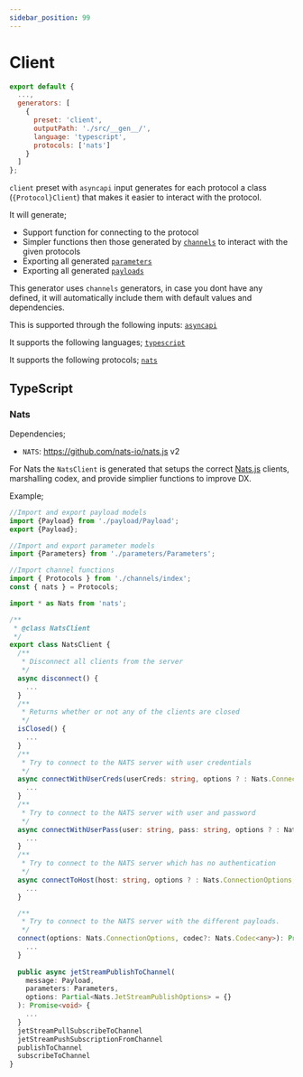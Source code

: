 ```yaml
---
sidebar_position: 99
---
```


# Client

```js
export default {
  ...,
  generators: [
    {
      preset: 'client',
      outputPath: './src/__gen__/', 
      language: 'typescript',
      protocols: ['nats']
    }
  ]
};
```

`client` preset with `asyncapi` input generates for each protocol a class (`{Protocol}Client`) that makes it easier to interact with the protocol.

It will generate;
- Support function for connecting to the protocol
- Simpler functions then those generated by [`channels`](./channels.md) to interact with the given protocols
- Exporting all generated [`parameters`](./parameters.md)
- Exporting all generated [`payloads`](./payloads.md)

This generator uses `channels` generators, in case you dont have any defined, it will automatically include them with default values and dependencies.

This is supported through the following inputs: [`asyncapi`](#inputs)

It supports the following languages; [`typescript`](#typescript)

It supports the following protocols; [`nats`](../protocols/nats.md)

## TypeScript

### Nats

Dependencies;
- `NATS`: https://github.com/nats-io/nats.js v2

For Nats the `NatsClient` is generated that setups the correct [Nats.js](https://github.com/nats-io/nats.js) clients, marshalling codex, and provide simplier functions to improve DX.

Example;
```ts
//Import and export payload models
import {Payload} from './payload/Payload';
export {Payload};

//Import and export parameter models
import {Parameters} from './parameters/Parameters';

//Import channel functions
import { Protocols } from './channels/index';
const { nats } = Protocols;

import * as Nats from 'nats';

/**
 * @class NatsClient
 */
export class NatsClient {
  /**
   * Disconnect all clients from the server
   */
  async disconnect() {
    ...
  }
  /**
   * Returns whether or not any of the clients are closed
   */
  isClosed() {
    ...
  }
  /**
   * Try to connect to the NATS server with user credentials
   */
  async connectWithUserCreds(userCreds: string, options ? : Nats.ConnectionOptions, codec ? : Nats.Codec < any > ) {
    ...
  }
  /**
   * Try to connect to the NATS server with user and password
   */
  async connectWithUserPass(user: string, pass: string, options ? : Nats.ConnectionOptions, codec ? : Nats.Codec < any > ) {
    ...
  }
  /**
   * Try to connect to the NATS server which has no authentication
   */
  async connectToHost(host: string, options ? : Nats.ConnectionOptions, codec ? : Nats.Codec < any > ) {
    ...
  }

  /**
   * Try to connect to the NATS server with the different payloads.
   */
  connect(options: Nats.ConnectionOptions, codec?: Nats.Codec<any>): Promise<void> {
    ...
  }
  
  public async jetStreamPublishToChannel(
    message: Payload, 
    parameters: Parameters, 
    options: Partial<Nats.JetStreamPublishOptions> = {}
  ): Promise<void> {
    ...
  }
  jetStreamPullSubscribeToChannel
  jetStreamPushSubscriptionFromChannel
  publishToChannel
  subscribeToChannel
}
```